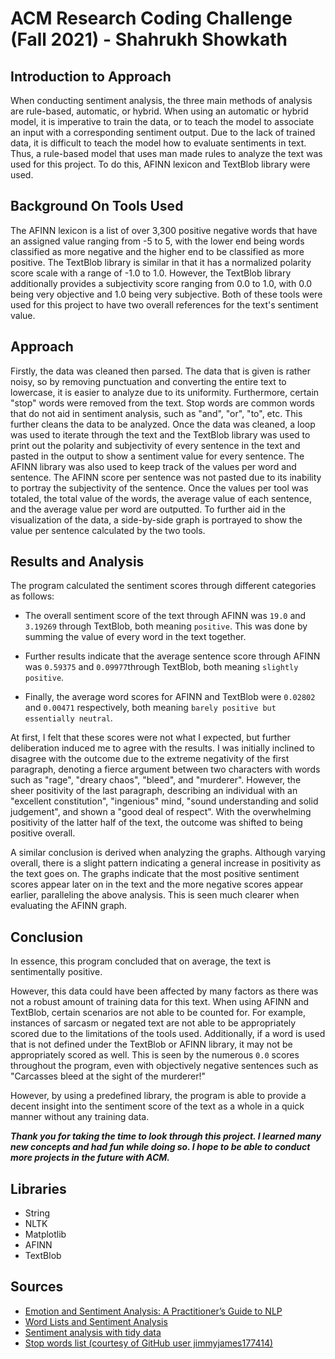 # **ACM Research Coding Challenge (Fall 2021) - Shahrukh Showkath**

## Introduction to Approach

When conducting sentiment analysis, the three main methods of analysis are rule-based, automatic, or hybrid. When using an automatic or hybrid model, it is imperative to train the data, or to teach the model to associate an input with a corresponding sentiment output. Due to the lack of trained data, it is difficult to teach the model how to evaluate sentiments in text. Thus, a rule-based model that uses man made rules to analyze the text was used for this project. To do this, AFINN lexicon and TextBlob library were used. 

## Background On Tools Used
The AFINN lexicon is a list of over 3,300 positive negative words that have an assigned value ranging from -5 to 5, with the lower end being words classified as more negative and the higher end to be classified as more positive. The TextBlob library is similar in that it has a normalized polarity score scale with a range of -1.0 to 1.0. However, the TextBlob library additionally provides a subjectivity score ranging from 0.0 to 1.0, with 0.0 being very objective and 1.0 being very subjective. Both of these tools were used for this project to have two overall references for the text's sentiment value.

## Approach
Firstly, the data was cleaned then parsed. The data that is given is rather noisy, so by removing punctuation and converting the entire text to lowercase, it is easier to analyze due to its uniformity. Furthermore, certain "stop" words were removed from the text. Stop words are common words that do not aid in sentiment analysis, such as "and", "or", "to", etc. This further cleans the data to be analyzed. Once the data was cleaned, a loop was used to iterate through the text and the TextBlob library was used to print out the polarity and subjectivity of every sentence in the text and pasted in the output to show a sentiment value for every sentence. The AFINN library was also used to keep track of the values per word and sentence. The AFINN score per sentence was not pasted due to its inability to portray the subjectivity of the sentence. Once the values per tool was totaled, the total value of the words, the average value of each sentence, and the average value per word are outputted. To further aid in the visualization of the data, a side-by-side graph is portrayed to show the value per sentence calculated by the two tools.

## Results and Analysis
The program calculated the sentiment scores through different categories as follows: 
  - The overall sentiment score of the text through AFINN was `19.0` and `3.19269` through TextBlob, both meaning `positive`. This was done by summing the value of every word in the text together.


  -  Further results indicate that the average sentence score through AFINN was `0.59375` and `0.09977`through TextBlob, both meaning `slightly positive`. 

  - Finally, the average word scores for AFINN and TextBlob were `0.02802` and `0.00471` respectively, both meaning `barely positive but essentially neutral`. 
  
At first, I felt that these scores were not what I expected, but further deliberation induced me to agree with the results. I was initially inclined to disagree with the outcome due to the extreme negativity of the first paragraph, denoting a fierce argument between two characters with words such as "rage", "dreary chaos", "bleed", and "murderer". However, the sheer positivity of the last paragraph, describing an individual with an "excellent constitution", "ingenious" mind, "sound understanding and solid judgement", and shown a "good deal of respect". With the overwhelming positivity of the latter half of the text, the outcome was shifted to being positive overall. 

A similar conclusion is derived when analyzing the graphs. Although varying overall, there is a slight pattern indicating a general increase in positivity as the text goes on. The graphs indicate that the most positive sentiment scores appear later on in the text and the more negative scores appear earlier, paralleling the above analysis. This is seen much clearer when evaluating the AFINN graph.

## Conclusion
In essence, this program concluded that on average, the text is sentimentally positive.

 However, this data could have been affected by many factors as there was not a robust amount of training data for this text. When using AFINN and TextBlob, certain scenarios are not able to be counted for. For example, instances of sarcasm or negated text are not able to be appropriately scored due to the limitations of the tools used. Additionally, if a word is used that is not defined under the TextBlob or AFINN library, it may not be appropriately scored as well. This is seen by the numerous `0.0` scores throughout the program, even with objectively negative sentences such as "Carcasses bleed at the sight of the murderer!"

However, by using a predefined library, the program is able to provide a decent insight into the sentiment score of the text as a whole in a quick manner without any training data.

***Thank you for taking the time to look through this project. I learned many new concepts and had fun while doing so. I hope to be able to conduct more projects in the future with ACM.***

## Libraries

- String
- NLTK
- Matplotlib
- AFINN
- TextBlob

## Sources
- [Emotion and Sentiment Analysis: A Practitioner’s Guide to NLP](https://www.kdnuggets.com/2018/08/emotion-sentiment-analysis-practitioners-guide-nlp-5.html)
- [Word Lists and Sentiment Analysis](https://nealcaren.org/lessons/wordlists/)
- [Sentiment analysis with tidy data](https://www.tidytextmining.com/sentiment.html)
- [Stop words list (courtesy of GitHub user jimmyjames177414)](https://gist.github.com/sebleier/554280)
